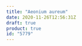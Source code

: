 ```yaml
---
title: "Aeonium aureum"
date: 2020-11-26T12:56:31Z
draft: true
product: true
id: "5779"
---
```

